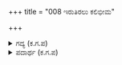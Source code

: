 +++
title = "008 ಇರುತಿರಲು ಕಲಿಭೀಮ"

+++

<details><summary>ಗದ್ಯ (ಕ.ಗ.ಪ) </summary>

8. ಹೀಗೆ ಇರಲು, ಭೀಮಸೇನನು ಬೇಟೆಯಾಡುವ ಆಸೆಯಿಂದ ಶಬರರೊಂದಿಗೆ ಬೆಟ್ಟಗಳು ಮತ್ತು ಮರಗಳಿಂದ ತುಂಬಿದ ನಿಬಿಡವಾದ ಅರಣ್ಯವನ್ನು ಹೊಕ್ಕನು. ಆಗ ಹಂದಿ, ಜಿಂಕೆ, ಸಾರಂಗ, ಹೆಬ್ಬುಲಿ , ಕರಡಿ, ತೋಳ, ಶಾರ್ದೂಲ, ಸಿಂಹ, ಆನೆಗಳ ಗುಂಪುಗಳು  ಹೆದರಿ ದಿಕ್ಕು ದಿಕ್ಕಿಗೆ ಚೆಲ್ಲಾಪಿಲ್ಲಿಯಾದವು.
</details>

<details><summary>ಪದಾರ್ಥ (ಕ.ಗ.ಪ) </summary>

ಮರೆ - ಒಂದು ಬಗೆಯ ಜಿಂಕೆ.  
ವೃಕ - ತೋಳ  
ಕೇಸರಿ - ಸಿಂಹ  
ಕಳಭ - ಮರಿ.
</details>
